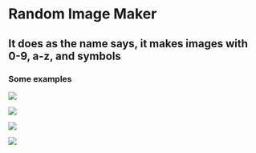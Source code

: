 # Random Image Maker

## It does as the name says, it makes images with 0-9, a-z, and symbols

### Some examples

![](https://imgur.com/VnKNYQo.png)

![](https://imgur.com/zTFqezG.png)

![](https://imgur.com/f7v5tJ7.png)

![](https://imgur.com/lkN1c4m.png)
